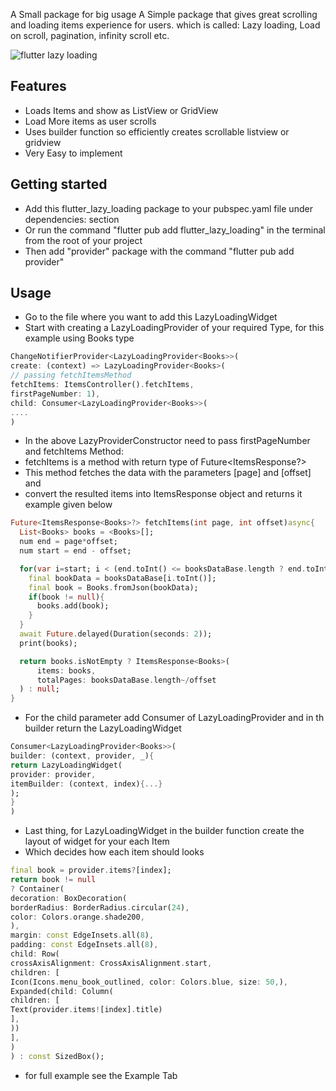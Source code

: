 A Small package for big usage
A Simple package that gives great scrolling and loading items experience for users.
which is called: Lazy loading, Load on scroll, pagination, infinity scroll etc.

![flutter lazy loading](https://miro.medium.com/v2/resize:fit:288/format:webp/1*RuY95009B8Kcg1tKrVgMiA.gif)

## Features
* Loads Items and show as ListView or GridView
* Load More items as user scrolls
* Uses builder function so efficiently creates scrollable listview or gridview
* Very Easy to implement

## Getting started

* Add this flutter_lazy_loading package to your pubspec.yaml file under dependencies: section
* Or run the command "flutter pub add flutter_lazy_loading" in the terminal from the root of your project
* Then add "provider" package with the command "flutter pub add provider"

## Usage
 
* Go to the file where you want to add this LazyLoadingWidget
* Start with creating a LazyLoadingProvider of your required Type, for this example using Books type
```dart
ChangeNotifierProvider<LazyLoadingProvider<Books>>(
create: (context) => LazyLoadingProvider<Books>(
// passing fetchItemsMethod
fetchItems: ItemsController().fetchItems,
firstPageNumber: 1),
child: Consumer<LazyLoadingProvider<Books>>(
....
)
```
* In the above LazyProviderConstructor need to pass firstPageNumber and fetchItems Method:
* fetchItems is a method with return type of Future<ItemsResponse<Books>?>
* This method fetches the data with the parameters [page] and [offset] and 
* convert the resulted items into ItemsResponse<Books> object and returns it example given below
```dart
Future<ItemsResponse<Books>?> fetchItems(int page, int offset)async{
  List<Books> books = <Books>[];
  num end = page*offset;
  num start = end - offset;

  for(var i=start; i < (end.toInt() <= booksDataBase.length ? end.toInt() : booksDataBase.length); i++){
    final bookData = booksDataBase[i.toInt()];
    final book = Books.fromJson(bookData);
    if(book != null){
      books.add(book);
    }
  }
  await Future.delayed(Duration(seconds: 2));
  print(books);

  return books.isNotEmpty ? ItemsResponse<Books>(
      items: books,
      totalPages: booksDataBase.length~/offset
  ) : null;
}
```
* For the child parameter add Consumer of LazyLoadingProvider and in th builder return the LazyLoadingWidget
```dart
Consumer<LazyLoadingProvider<Books>>(
builder: (context, provider, _){
return LazyLoadingWidget(
provider: provider,
itemBuilder: (context, index){...}
);
}
)
```
* Last thing, for LazyLoadingWidget in the builder function create the layout of widget for your each Item
* Which decides how each item should looks
```dart
final book = provider.items?[index];
return book != null
? Container(
decoration: BoxDecoration(
borderRadius: BorderRadius.circular(24),
color: Colors.orange.shade200,
),
margin: const EdgeInsets.all(8),
padding: const EdgeInsets.all(8),
child: Row(
crossAxisAlignment: CrossAxisAlignment.start,
children: [
Icon(Icons.menu_book_outlined, color: Colors.blue, size: 50,),
Expanded(child: Column(
children: [
Text(provider.items![index].title)
],
))
],
)
) : const SizedBox();
```

* for full example see the Example Tab

    
